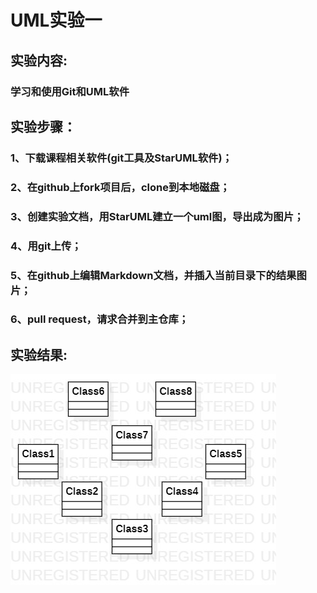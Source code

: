 # UML实验一
   
## 实验内容:
   
### 学习和使用Git和UML软件 
   
## 实验步骤： 
   
### 1、下载课程相关软件(git工具及StarUML软件)； 
   
### 2、在github上fork项目后，clone到本地磁盘； 
   
### 3、创建实验文档，用StarUML建立一个uml图，导出成为图片； 
   
### 4、用git上传；
   
### 5、在github上编辑Markdown文档，并插入当前目录下的结果图片； 

### 6、pull request，请求合并到主仓库；  
   
## 实验结果:
![第一个UML图](./model1.jpg)
